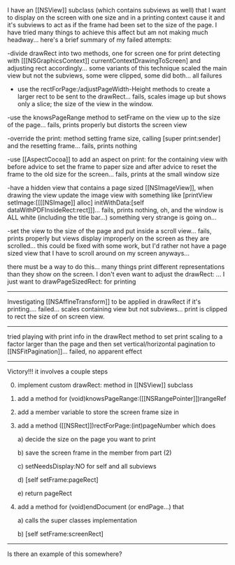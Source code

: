 I have an [[NSView]] subclass (which contains subviews as well) that I want to display on the screen with one size and in a printing context cause it and it's subviews to act as if the frame had been set to the size of the page.  I have tried many things to achieve this affect but am not making much headway... here's a brief summary of my failed attempts:

-divide drawRect into two methods, one for screen one for print detecting with [[[NSGraphicsContext]] currentContextDrawingToScreen] and adjusting rect accordingly... some variants of this technique scaled the main view but not the subviews, some were clipped, some did both... all failures

- use the rectForPage:/adjustPageWidth-Height methods to create a larger rect to be sent to the drawRect... fails, scales image up but shows only a slice; the size of the view in the window.

-use the knowsPageRange method to setFrame on the view up to the size of the page... fails, prints properly but distorts the screen view

-override the print: method setting frame size, calling [super print:sender] and the resetting frame... fails, prints nothing

-use [[AspectCocoa]] to add an aspect on print: for the containing view with before advice to set the frame to paper size and after advice to reset the frame to the old size for the screen... fails, prints at the small window size

-have a hidden view that contains a page sized [[NSImageView]], when drawing the view update the image view with something like [printView setImage:[[[[NSImage]] alloc] initWithData:[self dataWithPDFInsideRect:rect]]]... fails, prints nothing, oh, and the window is ALL white (including the title bar...) something very strange is going on...

-set the view to the size of the page and put inside a scroll view... fails, prints properly but views display improperly on the screen as they are scrolled... this could be fixed with some work, but I'd rather not have a page sized view that I have to scroll around on my screen anyways... 


there must be a way to do this... many things print different representations than they show on the screen.  I don't even want to adjust the drawRect: ... I just want to drawPageSizedRect: for printing

----

Investigating [[NSAffineTransform]] to be applied in drawRect if it's printing.... failed... scales containing view but not subviews... print is clipped to rect the size of on screen view.

----

tried playing with print info in the drawRect method to set print scaling to a factor larger than the page and then set vertical/horizontal pagination to [[NSFitPagination]]... failed, no apparent effect

----

Victory!!!  it involves a couple steps

0) implement custom drawRect: method in [[NSView]] subclass

1) add a method for (void)knowsPageRange:([[NSRangePointer]])rangeRef

2) add a member variable to store the screen frame size in

3) add a method ([[NSRect]])rectForPage:(int)pageNumber which does

	a) decide the size on the page you want to print

	b) save the screen frame in the member from part (2)

	c) setNeedsDisplay:NO for self and all subviews

	d) [self setFrame:pageRect]

	e) return pageRect

4) add a method for (void)endDocument (or endPage...) that

	a) calls the super classes implementation

	b) [self setFrame:screenRect]

----
Is there an example of this somewhere?
